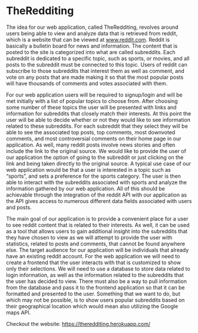 
# TheRedditing
The idea for our web application, called TheRedditing, revolves around users being able to view and analyze data that is retrieved from reddit, which is a website that can be viewed at www.reddit.com. Reddit is basically a bulletin board for news and information. The content that is posted to the site is categorized into what are called subreddits. Each subreddit is dedicated to a specific topic, such as sports, or movies, and all posts to the subreddit must be connected to this topic. Users of reddit can subscribe to those subreddits that interest them as well as comment, and vote on any posts that are made making it so that the most popular posts will have thousands of comments and votes associated with them. 

For our web application users will be required to signup/login and will be met initially with a list of popular topics to choose from. After choosing some number of these topics the user will be presented with links and information for subreddits that closely match their interests. At this point the user will be able to decide whether or not they would like to see information related to these subreddits. For each subreddit that they select they will be able to see the associated top posts, top comments, most downvoted comments, and most controversial comments on their home page in our application. As well, many reddit posts involve news stories and often include the link to the original source. We would like to provide the user of our application the option of going to the subreddit or just clicking on the link and being taken directly to the original source. A typical use case of our web application would be that a user is interested in a topic such as “sports”, and sets a preference for the sports category. The user is then able to interact with the subreddits associated with sports and analyze the information gathered by our web application. All of this should be achievable through the integration of the reddit API with our application as the API gives access to numerous different data fields associated with users and posts.

The main goal of our application is to provide a convenient place for a user to see reddit content that is related to their interests. As well, it can be used as a tool that allows users to gain additional insight into the subreddits that they have chosen to view as we will attempt to provide the user with statistics, related to posts and comments, that cannot be found anywhere else. The target audience for our application will be individuals that already have an existing reddit account. For the web application we will need to create a frontend that the user interacts with that is customized to show only their selections. We will need to use a database to store data related to login information, as well as the information related to the subreddits that the user has decided to view. There must also be a way to pull information from the database and pass it to the frontend application so that it can be formatted and presented to the user. Something that we want to do, but which may not be possible, is to show users popular subreddits based on their geographical location which would mean also utilizing the Google maps API. 

Checkout the website: https://theredditing.herokuapp.com/

